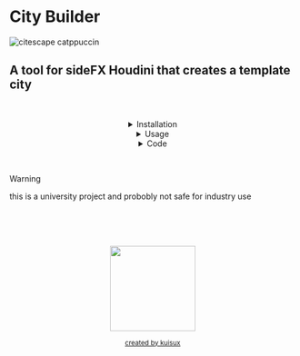 # City Builder 



<!-- Image -->

![citescape catppuccin](https://github.com/JoeHarper-tech/VFX-6102-citybuilder/blob/main/pictures/cat_evening-sky.png?raw=true)

<!-- Title -->

## A tool for sideFX Houdini that creates a template city
&nbsp; <br>


<!-- Installation -->
<details align="center">
 <summary>Installation</summary>
    
 <p align="left">
  
 &nbsp; 
 ### Step one
 <img src="https://github.com/kuisux/VFX-6102-citybuilder/blob/main/pictures/installation/tut01.png?raw=true" width="500">\
 right click in the toolbar and click new tool <br>
 &nbsp; 
 ## 

 ### Step two
 <img src="https://github.com/kuisux/VFX-6102-citybuilder/blob/main/pictures/installation/step02.png?raw=true" width="500">\
 Fill in the Name and Label of the tool, add an icon aswell if you want :D <br>
 &nbsp; 
 ##
 
 ### Step three
 <img src="https://github.com/kuisux/VFX-6102-citybuilder/blob/main/pictures/installation/step03.png?raw=true" width="500">\
 Press the script tab, then paste the [script](https://github.com/kuisux/VFX-6102-citybuilder/blob/main/cityBuilder_v001.py) into the box <br>
 &nbsp; 
 ##


 ### Step four
 <img src="https://github.com/kuisux/VFX-6102-citybuilder/blob/main/pictures/installation/step04.png?raw=true" width="500">\
 Press the accpet button <br>
 &nbsp; 
 ##

</p>
</details>

<!-- Usage -->
<details align="center">
<summary>Usage</summary>

### Step One
<img src="https://github.com/kuisux/VFX-6102-citybuilder/blob/main/pictures/Usage/usageOne.png?raw=true" width="500">\
Press the tool from the tool shelf <br>
&nbsp;
##

### Step two
<img src="https://github.com/kuisux/VFX-6102-citybuilder/blob/main/pictures/Usage/usageTwo.png?raw=true" width="500">\
Fill in the window with the desired parameters <br>
&nbsp;
##
 
</details>

<!-- Code -->
<details align="center">
<summary>Code</summary>

<div align="left">
 
```python
#-----------------------------------------------------------------------------------------------#
#         ,-----.,--.  ,--.               ,-----.          ,--.,--.   ,--.                      #
#        '  .--./`--',-'  '-.,--. ,--.    |  |) /_ ,--.,--.`--'|  | ,-|  | ,---. ,--.--.        #
#        |  |    ,--.'-.  .-' \  '  /     |  .-.  \|  ||  |,--.|  |' .-. || .-. :|  .--'        #
#        '  '--'\|  |  |  |    \   '      |  '--' /'  ''  '|  ||  |\ `-' |\   --.|  |           #
#         `-----'`--'  `--'  .-'  /       `------'  `----' `--'`--' `---'  `----'`--'           #
#                            `---'                                                              #
#-----------------------------------------------------------------------------------------------#


from PySide2 import QtCore
from PySide2 import QtWidgets
import hou
import json
import os
import random


class cityBuilder(QtWidgets.QWidget):
    def __init__(self, parent=None):

#------------------------------------------------------------------------------------------------------------------
# Creating the Vertical Layout

        QtWidgets.QWidget.__init__(self, parent)
        self.setWindowTitle('City Builder')
        self.vBox = QtWidgets.QVBoxLayout()

#------------------------------------------------------------------------------------------------------------------
# Creating the widgets in the UI starting with Building Density

# Label
        hboxBuildingDensity = QtWidgets.QHBoxLayout()
        self.labelBuildingDensity = QtWidgets.QLabel(
            'How many buildings would you like'
            )
        self.labelBuildingDensity.setMinimumWidth(175)
        hboxBuildingDensity.addWidget(self.labelBuildingDensity)

# Text box

        self.textInputBuildingDensity = QtWidgets.QLineEdit(self)
        self.textInputBuildingDensity.setMinimumWidth(175)
        hboxBuildingDensity.addWidget(self.textInputBuildingDensity)
        self.vBox.addLayout(hboxBuildingDensity)

#------------------------------------------------------------------------------------------------------------------
# Max Floors

# Label
        hboxMaxFloors = QtWidgets.QHBoxLayout()
        self.labelMaxFloors = QtWidgets.QLabel(
            'whats the maximum ammount of floors for a building'
            )
        self.labelMaxFloors.setMinimumWidth(175)
        hboxMaxFloors.addWidget(self.labelMaxFloors)

# Text Box

        self.textInputMaxFloors = QtWidgets.QLineEdit(self)
        self.textInputMaxFloors.setMinimumWidth(175)
        hboxMaxFloors.addWidget(self.textInputMaxFloors)
        self.vBox.addLayout(hboxMaxFloors)

#------------------------------------------------------------------------------------------------------------------
# Min Floors

# Label
        hboxMinFloors = QtWidgets.QHBoxLayout()
        self.labelMinFloors = QtWidgets.QLabel(
            'what are the minimum ammount of floors for a building'
            )
        self.labelMinFloors.setMinimumWidth(175)
        hboxMinFloors.addWidget(self.labelMinFloors)

# Text Box

        self.TextInputMinFloors = QtWidgets.QLineEdit(self)
        self.TextInputMinFloors.setMinimumWidth(175)
        hboxMinFloors.addWidget(self.TextInputMinFloors)
        self.vBox.addLayout(hboxMinFloors)

#------------------------------------------------------------------------------------------------------------------
# Location

# Label
        hboxLocation = QtWidgets.QHBoxLayout()
        self.LabelLocation = QtWidgets.QLabel(
            'where would you like to placce the city'
            )
        self.LabelLocation.setMinimumWidth(175)
        hboxLocation.addWidget(self.LabelLocation)

# X location
        self.textInputLocationX = QtWidgets.QLineEdit(self)
        self.textInputLocationX.setMinimumWidth(50)

# Y Location
        self.textInputLocationY = QtWidgets.QLineEdit(self)
        self.textInputLocationY.setMinimumWidth(50)

# Z Location
        self.textInputLocationZ = QtWidgets.QLineEdit(self)
        self.textInputLocationZ.setMinimumWidth(50)
        
        hboxLocation.addWidget(self.textInputLocationX)
        hboxLocation.addWidget(self.textInputLocationY)
        hboxLocation.addWidget(self.textInputLocationZ)
        self.vBox.addLayout(hboxLocation)

#------------------------------------------------------------------------------------------------------------------
# Snap to ground
        '''
# Label
        
        hboxSnap = QtWidgets.QHBoxLayout()
        self.LabelSnap = QtWidgets.QLabel(
            'snap to ground?'
            )
        self.LabelSnap.setMinimumWidth(25)
        hboxSnap.addWidget(self.LabelSnap)

#check box
        self.checkBoxSnap = QtWidgets.QCheckBox()
        self.checkBoxSnap.setMinimumWidth(25)
        hboxSnap.addWidget(self.checkBoxSnap)
        self.vBox.addLayout(hboxSnap)     
        '''   

#label
        hboxSnapMenu = QtWidgets.QHBoxLayout()
        self.ddlLabel = QtWidgets.QLabel(
            'object to snap to'
        )
        self.ddlLabel.setMinimumWidth(175)
        hboxSnapMenu.addWidget(self.ddlLabel)
        
#drop down
        self.DdlSnap = QtWidgets.QComboBox()
        self.DdlSnap.addItem('None')
        self.DdlSnap.addItem('One')
        self.DdlSnap.addItem('two')
        self.DdlSnap.setMinimumWidth(175)
        hboxSnapMenu.addWidget(self.DdlSnap)
        self.vBox.addLayout(hboxSnapMenu)


        def ddlCheckBox(self, toggle):
            if toggle == QtCore.Qt.Checked:
                self.DdlSnap.setDisabled(False)
            else:
                self.DdlSnap.setDisabled(True)
#------------------------------------------------------------------------------------------------------------------
#Presets

#buttons
        hboxPresets = QtWidgets.QHBoxLayout()
        self.loadPreset = QtWidgets.QPushButton('Load Preset', self)
        self.savePreset = QtWidgets.QPushButton('Save Preset', self)
        hboxPresets.addWidget(self.loadPreset)
        hboxPresets.addWidget(self.savePreset)
        self.vBox.addLayout(hboxPresets)


        self.setLayout(self.vBox)

def onStateChanged(self):
        if self.checkBoxSnap.isChecked():
             self.DdlSnap.setItemDisabled(False)
        else:
                self.DdlSnap.setItemDisabled(True)
                
        # end def
def buildProject(self):
        print('hello world')
            
dialog = cityBuilder()
dialog.show()


'''                                                               

    )                             
 ( /(    (   (          (      )  
 )\())  ))\  )\   (    ))\  ( /(  
((_)\  /((_)((_)  )\  /((_) )\()) 
| |(_)(_))(  (_) ((_)(_))( ((_)\  
| / / | || | | | (_-<| || |\ \ /  
|_\_\  \_,_| |_| /__/ \_,_|/_\_\ 

'''
```
</div>

</details>


<!-- Warning -->
 &nbsp; <br>
> [!WARNING]
> this is a university project and probobly not safe for industry use



<!-- Logo -->

 &nbsp; <br>
 &nbsp; <br>
 &nbsp; <br>
 
<div align="center">
<img src="https://github.com/kuisux/VFX-6102-citybuilder/blob/main/pictures/KuiLogo.png?raw=true" width="150"> <br>

<sub>[created by kuisux](https://github.com/kuisux)</sub>
</div>


